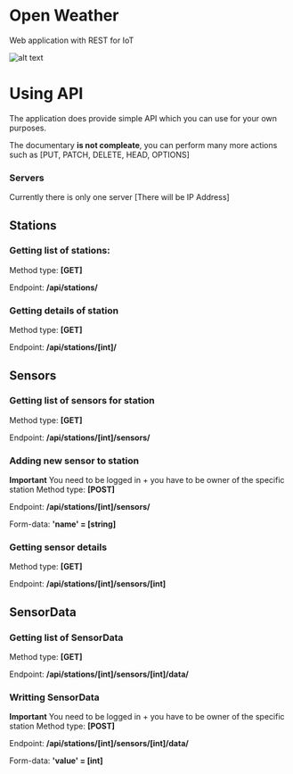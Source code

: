 # Open Weather
Web application with REST for IoT

![alt text](https://i.imgur.com/RKqWR7p.png "img")

# Using API
The application does provide simple API which you can use for your own purposes.

The documentary **is not compleate**, you can perform many more actions such as [PUT, PATCH, DELETE, HEAD, OPTIONS]
### Servers
Currently there is only one server [There will be IP Address]

## Stations
### Getting list of stations:
Method type: **[GET]**

Endpoint: **/api/stations/**


### Getting details of station
Method type: **[GET]**

Endpoint: **/api/stations/[int]/**


## Sensors

### Getting list of sensors for station
Method type: **[GET]**

Endpoint: **/api/stations/[int]/sensors/**

### Adding new sensor to station
**Important** You need to be logged in + you have to be owner of the specific station
Method type: **[POST]**

Endpoint: **/api/stations/[int]/sensors/**

Form-data: **'name' = [string]**

### Getting sensor details
Method type: **[GET]**

Endpoint: **/api/stations/[int]/sensors/[int]**

## SensorData

### Getting list of SensorData
Method type: **[GET]**

Endpoint: **/api/stations/[int]/sensors/[int]/data/**

### Writting SensorData
**Important** You need to be logged in + you have to be owner of the specific station
Method type: **[POST]**

Endpoint: **/api/stations/[int]/sensors/[int]/data/**

Form-data: **'value' = [int]**
